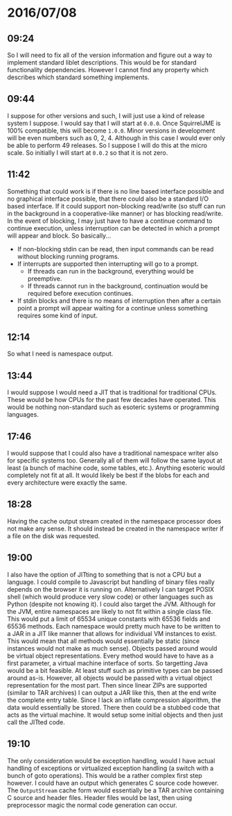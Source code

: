 # 2016/07/08

## 09:24

So I will need to fix all of the version information and figure out a way to
implement standard liblet descriptions. This would be for standard
functionality dependencies. However I cannot find any property which describes
which standard something implements.

## 09:44

I suppose for other versions and such, I will just use a kind of release
system I suppose. I would say that I will start at `0.0.0`. Once SquirrelJME
is 100% compatible, this will become `1.0.0`. Minor versions in development
will be even numbers such as 0, 2, 4. Although in this case I would ever only
be able to perform 49 releases. So I suppose I will do this at the micro
scale. So initially I will start at `0.0.2` so that it is not zero.

## 11:42

Something that could work is if there is no line based interface possible and
no graphical interface possible, that there could also be a standard I/O
based interface. If it could support non-blocking read/write (so stuff can run
in the background in a cooperative-like manner) or has blocking read/write. In
the event of blocking, I may just have to have a continue command to continue
execution, unless interruption can be detected in which a prompt will appear
and block. So basically...

 * If non-blocking stdin can be read, then input commands can be read without
   blocking running programs.
 * If interrupts are supported then interrupting will go to a prompt.
   * If threads can run in the background, everything would be preemptive.
   * If threads cannot run in the background, continuation would be required
     before execution continues.
 * If stdin blocks and there is no means of interruption then after a certain
   point a prompt will appear waiting for a continue unless something
   requires some kind of input.

## 12:14

So what I need is namespace output.

## 13:44

I would suppose I would need a JIT that is traditional for traditional CPUs.
These would be how CPUs for the past few decades have operated. This would be
nothing non-standard such as esoteric systems or programming languages.

## 17:46

I would suppose that I could also have a traditional namespace writer also for
specific systems too. Generally all of them will follow the same layout at
least (a bunch of machine code, some tables, etc.). Anything esoteric would
completely not fit at all. It would likely be best if the blobs for each and
every architecture were exactly the same.

## 18:28

Having the cache output stream created in the namespace processor does not
make any sense. It should instead be created in the namespace writer if a file
on the disk was requested.

## 19:00

I also have the option of JITting to something that is not a CPU but a
language. I could compile to Javascript but handling of binary files really
depends on the browser it is running on. Alternatively I can target POSIX
shell (which would produce very slow code) or other languages such as Python
(despite not knowing it). I could also target the JVM. Although for the JVM,
entire namespaces are likely to not fit within a single class file. This
would put a limit of 65534 unique constants with 65536 fields and 65536
methods. Each namespace would pretty much have to be written to a JAR in a JIT
like manner that allows for individual VM instances to exist. This would mean
that all methods would essentially be static (since instances would not
make as much sense). Objects passed around would be virtual object
representations. Every method would have to have as a first parameter, a
virtual machine interface of sorts. So targetting Java would be a bit
feasible. At least stuff such as primitive types can be passed around
as-is. However, all objects would be passed with a virtual object
representation for the most part. Then since linear ZIPs are supported (similar
to TAR archives) I can output a JAR like this, then at the end write the
complete entry table. Since I lack an inflate compression algorithm, the data
would essentially be stored. There then could be a stubbed code that acts as
the virtual machine. It would setup some initial objects and then just call the
JITted code.

## 19:10

The only consideration would be exception handling, would I have actual
handling of exceptions or virtualized exception handling (a switch with a bunch
of goto operations). This would be a rather complex first step however. I could
have an output which generates C source code however. The `OutputStream` cache
form would essentially be a TAR archive containing C source and header files.
Header files would be last, then using preprocessor magic the normal code
generation can occur.

